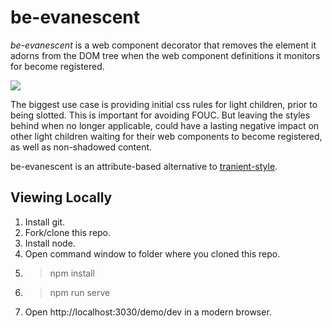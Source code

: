 # be-evanescent

*be-evanescent* is a web component decorator that removes the element it adorns from the DOM tree when the web component definitions it monitors for become registered. 

<a href="https://nodei.co/npm/be-evanescent/"><img src="https://nodei.co/npm/be-evanescent.png"></a>

The biggest use case is providing initial css rules for light children, prior to being slotted.  This is important for avoiding FOUC.  But leaving the styles behind when no longer applicable, could have a lasting negative impact on other light children waiting for their web components to become registered, as well as non-shadowed content.

be-evanescent is an attribute-based alternative to [tranient-style](https://github.com/bahrus/transient-style).

## Viewing Locally

1.  Install git.
2.  Fork/clone this repo.
3.  Install node.
4.  Open command window to folder where you cloned this repo.
5.  > npm install
6.  > npm run serve
7.  Open http://localhost:3030/demo/dev in a modern browser.

